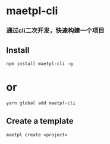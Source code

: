 # maetpl-cli
### 通过cli二次开发，快速构建一个项目
## Install
```
npm install maetpl-cli -g
```
# or
```
yarn global add maetpl-cli
```

## Create a template
```
maetpl create <project>
```